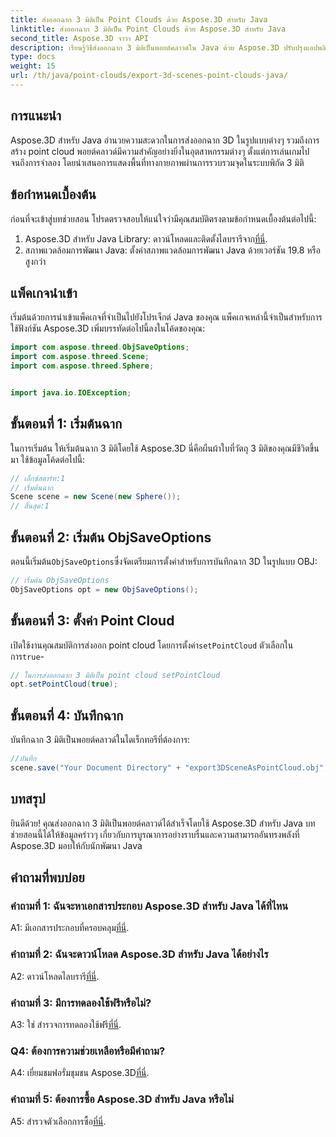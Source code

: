 ```yaml
---
title: ส่งออกฉาก 3 มิติเป็น Point Clouds ด้วย Aspose.3D สำหรับ Java
linktitle: ส่งออกฉาก 3 มิติเป็น Point Clouds ด้วย Aspose.3D สำหรับ Java
second_title: Aspose.3D จาวา API
description: เรียนรู้วิธีส่งออกฉาก 3 มิติเป็นพอยต์คลาวด์ใน Java ด้วย Aspose.3D ปรับปรุงแอปพลิเคชันของคุณด้วยกราฟิก 3 มิติและการแสดงภาพอันทรงพลัง
type: docs
weight: 15
url: /th/java/point-clouds/export-3d-scenes-point-clouds-java/
---
```

## การแนะนำ

Aspose.3D สำหรับ Java อำนวยความสะดวกในการส่งออกฉาก 3D ในรูปแบบต่างๆ รวมถึงการสร้าง point cloud พอยต์คลาวด์มีความสำคัญอย่างยิ่งในอุตสาหกรรมต่างๆ ตั้งแต่การเล่นเกมไปจนถึงการจำลอง โดยนำเสนอการแสดงพื้นที่ทางกายภาพผ่านการรวบรวมจุดในระบบพิกัด 3 มิติ

## ข้อกำหนดเบื้องต้น

ก่อนที่จะเข้าสู่บทช่วยสอน โปรดตรวจสอบให้แน่ใจว่ามีคุณสมบัติตรงตามข้อกำหนดเบื้องต้นต่อไปนี้:

1.  Aspose.3D สำหรับ Java Library: ดาวน์โหลดและติดตั้งไลบรารีจาก[ที่นี่](https://releases.aspose.com/3d/java/).
2. สภาพแวดล้อมการพัฒนา Java: ตั้งค่าสภาพแวดล้อมการพัฒนา Java ด้วยเวอร์ชัน 19.8 หรือสูงกว่า

## แพ็คเกจนำเข้า

เริ่มต้นด้วยการนำเข้าแพ็คเกจที่จำเป็นไปยังโปรเจ็กต์ Java ของคุณ แพ็คเกจเหล่านี้จำเป็นสำหรับการใช้ฟังก์ชัน Aspose.3D เพิ่มบรรทัดต่อไปนี้ลงในโค้ดของคุณ:

```java
import com.aspose.threed.ObjSaveOptions;
import com.aspose.threed.Scene;
import com.aspose.threed.Sphere;


import java.io.IOException;
```

## ขั้นตอนที่ 1: เริ่มต้นฉาก

ในการเริ่มต้น ให้เริ่มต้นฉาก 3 มิติโดยใช้ Aspose.3D นี่คือผืนผ้าใบที่วัตถุ 3 มิติของคุณมีชีวิตขึ้นมา ใช้ข้อมูลโค้ดต่อไปนี้:

```java
// เอ็กซ์สตาร์ท:1
// เริ่มต้นฉาก
Scene scene = new Scene(new Sphere());
// สิ้นสุด:1
```

## ขั้นตอนที่ 2: เริ่มต้น ObjSaveOptions

 ตอนนี้เริ่มต้น`ObjSaveOptions`ซึ่งจัดเตรียมการตั้งค่าสำหรับการบันทึกฉาก 3D ในรูปแบบ OBJ:

```java
// เริ่มต้น ObjSaveOptions
ObjSaveOptions opt = new ObjSaveOptions();
```

## ขั้นตอนที่ 3: ตั้งค่า Point Cloud

 เปิดใช้งานคุณสมบัติการส่งออก point cloud โดยการตั้งค่า`setPointCloud` ตัวเลือกในการ`true`-

```java
// ในการส่งออกฉาก 3 มิติเป็น point cloud setPointCloud
opt.setPointCloud(true);
```

## ขั้นตอนที่ 4: บันทึกฉาก

บันทึกฉาก 3 มิติเป็นพอยต์คลาวด์ในไดเร็กทอรีที่ต้องการ:

```java
//บันทึก
scene.save("Your Document Directory" + "export3DSceneAsPointCloud.obj", opt);
```

## บทสรุป

ยินดีด้วย! คุณส่งออกฉาก 3 มิติเป็นพอยต์คลาวด์ได้สำเร็จโดยใช้ Aspose.3D สำหรับ Java บทช่วยสอนนี้ได้ให้ข้อมูลคร่าวๆ เกี่ยวกับการบูรณาการอย่างราบรื่นและความสามารถอันทรงพลังที่ Aspose.3D มอบให้กับนักพัฒนา Java

## คำถามที่พบบ่อย

### คำถามที่ 1: ฉันจะหาเอกสารประกอบ Aspose.3D สำหรับ Java ได้ที่ไหน

 A1: มีเอกสารประกอบที่ครอบคลุม[ที่นี่](https://reference.aspose.com/3d/java/).

### คำถามที่ 2: ฉันจะดาวน์โหลด Aspose.3D สำหรับ Java ได้อย่างไร

 A2: ดาวน์โหลดไลบรารี[ที่นี่](https://releases.aspose.com/3d/java/).

### คำถามที่ 3: มีการทดลองใช้ฟรีหรือไม่?

 A3: ใช่ สำรวจการทดลองใช้ฟรี[ที่นี่](https://releases.aspose.com/).

### Q4: ต้องการความช่วยเหลือหรือมีคำถาม?

 A4: เยี่ยมชมฟอรั่มชุมชน Aspose.3D[ที่นี่](https://forum.aspose.com/c/3d/18).

### คำถามที่ 5: ต้องการซื้อ Aspose.3D สำหรับ Java หรือไม่

 A5: สำรวจตัวเลือกการซื้อ[ที่นี่](https://purchase.aspose.com/buy).
